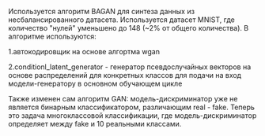 Используется алгоритм BAGAN для синтеза данных из несбалансированного датасета. Используется датасет MNIST, где количество "нулей" уменьшено до 148 (~2% от общего количества). В алгоритме используются:

1.автокодировщик на основе алгортма wgan 

2.conditionl_latent_generator - генератор псевдослучайных векторов на основе распределений для конкретных классов для подачи на вход модели-генератору в основном обучающем цикле

Также изменен сам алгоритм GAN: модель-дискриминатор уже не является бинарным классификатором, различающим real - fake. Теперь это задача многоклассовой классификации, где модель-дискриминатор определяет между fake и 10 реальными классами.
